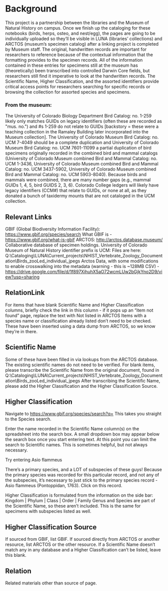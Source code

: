 # Background
This project is a partnership between the libraries and the Museum of Natural History on campus. Once we finish up the cataloging for these notebooks (birds, herps, osteo, and nest/egg), the pages are going to be individually uploaded so they’ll be visible in LUNA (libraries’ collections) and ARCTOS (museum’s specimen catalog) after a linking project is completed by Museum staff. The original, handwritten records are important for researchers to reference because of the contextual information that the formatting provides to the specimen records. All of the information contained in these entries for specimens still at the museum has (theoretically) been transcribed into controlled Darwin Core fields, but researchers still find it imperative to look at the handwritten records. The Scientific Name, Higher Classification, and the assorted identifiers provide critical access points for researchers searching for specific records or browsing the collection for assorted species and specimens. 

### From the museum:
The University of Colorado Biology Department Bird Catalog: no. 1-259 likely only matches GUIDs on legacy identifiers (often these are recorded  as "mus. no.") and #s 1-259 do not relate to GUIDs [backstory = these were a teaching collection in the Ramaley Building later incorporated into the Museum collection]. The University of Colorado Museum Bird Catalog: no. UCM 7-4049 should be a complete duplication and University of Colorado Museum Bird Catalog: no. UCM 7601-11099  a partial duplication of bird specimens originally recorded in the combined bird and mammal catalogs (University of Colorado Museum combined Bird and Mammal Catalog: no. UCM 1-3436, University of Colorado Museum combined Bird and Mammal Catalog: no. UCM 3437-5902, University of Colorado Museum combined Bird and Mammal Catalog: no. UCM 5903-8040). Because birds and mammals were combined, there are many number gaps (e.g., mammal GUIDs 1, 4, 5, bird GUIDS 2, 3, 6). Colorado College ledgers will likely have legacy identifiers (CCM#) that relate to GUIDs, or none at all, as they donated a bunch of taxidermy mounts that are not cataloged in the UCM collection.

## Relevant Links
GBIF (Global Biodiversity Information Facility): https://www.gbif.org/species/search
What GBIF is - https://www.gbif.org/what-is-gbif 
ARCTOS: http://arctos.database.museum/
Collaborative database of specimen holdings. 
University of Colorado Museum of Natural History identifier prefix is UCM:
Files are here: Q:\Cataloging\LUNA\Current_projects\NHIST_Vertebrate_Zoology_Documentation\Birds_zooLed_individual_jpegs
Arctos Data, with some modifications to enable crosswalking into the metadata (warning - this is ~128MB CSV) - https://drive.google.com/file/d/1f897XihuhX5aO72wcmLUw2bGjkYno2D9/view?usp=sharing 
## RelationLink
For items that have blank Scientific Name and Higher Classification columns, briefly check the link in this column - if it pops up an “item not found” page, replace the text with Not listed in ARCTOS
Items with a species name or classification already listed don’t need to be checked. These have been inserted using a data dump from ARCTOS, so we know they’re in there. 
## Scientific Name
Some of these have been filled in via lookups from the ARCTOS database. The existing scientific names do not need to be verified.
For blank items, please transcribe the Scientific Name from the original document, found in Q:\Cataloging\LUNA\Current_projects\NHIST_Vertebrate_Zoology_Documentation\Birds_zooLed_individual_jpegs
After transcribing the Scientific Name, please add the Higher Classification and the Higher Classification Source.
## Higher Classification
Navigate to https://www.gbif.org/species/search?q=
This takes you straight to the Species search.


Enter the name recorded in the Scientific Name column(s) on the spreadsheet into the search box. 
A small dropdown box may appear below the search box once you start entering text. At this point you can limit the search to Scientific names. This is sometimes helpful, but not always necessary. 

Try entering Asio flammeus



There’s a primary species, and a LOT of subspecies of these guys!
Because the primary species was recorded for this particular record, and not any of the subspecies, it’s necessary to just stick to the primary species record - Asio flammeus (Pontoppidan, 1763). Click on this record.

Higher Classification is formulated from the information on the side bar:
Kingdom | Phylum | Class | Order | Family
Genus and Species are part of the Scientific Name, so these aren’t included.
This is the same for specimens with subspecies listed as well. 

## Higher Classification Source
If sourced from GBIF, list GBIF. If sourced directly from ARCTOS or another resource, list ARCTOS or the other resource. 
If a Scientific Name doesn’t match any in any database and a Higher Classification can’t be listed, leave this blank.

## Relation
Related materials other than source of page.
